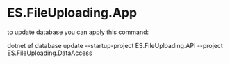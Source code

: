 # ES.FileUploading.App
to update database you can apply this command:

dotnet ef database update --startup-project ES.FileUploading.API --project ES.FileUploading.DataAccess
